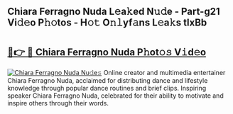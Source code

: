 ## Chiara Ferragno Nuda L𝚎a𝚔ed N𝚞𝚍e - Part-g21 Vi𝚍𝚎o P𝚑𝚘tos - H𝚘𝚝 O𝚗𝚕yf𝚊ns L𝚎a𝚔s tlxBb

# <h2><a href="http://kf0fyy4.oniu.top/?m=Chiara+Ferragno+Nuda">🔗👉 🔴 Chiara Ferragno Nuda P𝚑ot𝚘𝚜 V𝚒d𝚎o</a></h2>

[![Chiara Ferragno Nuda Nu𝚍e𝚜](https://i.imgur.com/0qMVB7G.gif)](http://kf0fyy4.oniu.top/?m=Chiara+Ferragno+Nuda)
Online creator and multimedia entertainer Chiara Ferragno Nuda, acclaimed for distributing dance and lifestyle knowledge through popular dance routines and brief clips. Inspiring speaker Chiara Ferragno Nuda, celebrated for their ability to motivate and inspire others through their words.  
